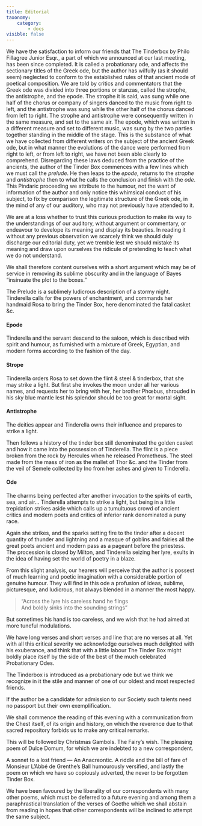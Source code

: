 ```yaml
---
title: Editorial
taxonomy:
    category:
        - docs
visible: false
---
```


We have the satisfaction to inform our friends that The Tinderbox by Philo Fillagree Junior Esqr., a part of which we announced at our last meeting, has been since completed. It is called a probationary ode, and affects the sectionary titles of the Greek ode, but the author has wilfully (as it should seem) neglected to conform to the established rules of that ancient mode of poetical composition. We are told by critics and commentators that the Greek ode was divided into three portions or stanzas, called the strophe, the antistrophe, and the epode. The strophe it is said, was sung while one half of the chorus or company of singers danced to the music from right to left, and the antistrophe was sung while the other half of the chorus danced from left to right. The strophe and antistrophe were consequently written in the same measure, and set to the same air. The epode, which was written in a different measure and set to different music, was sung by the two parties together standing in the middle of the stage. This is the substance of what we have collected from different writers on the subject of the ancient Greek ode, but in what manner the evolutions of the dance were performed from right to left, or from left to right, we have not been able clearly to comprehend. Disregarding these laws deduced from the practice of the ancients, the author of the Tinder Box commences with a few lines which we must call the *prelude*. He then leaps to the *epode*, returns to the *strophe* and *antistrophe* then to what he calls the conclusion and finish with the *ode*. This Pindaric proceeding we attribute to the humour, not the want of information of the author and only notice this whimsical conduct of his subject, to fix by comparison the legitimate structure of the Greek ode, in the mind of any of our auditory, who may not previously have attended to it.

We are at a loss whether to trust this curious production to make its way to the understandings of our auditory, without argument or commentary, or endeavour to develope its meaning and display its beauties. In reading it without any previous observation we scarcely think we should duly discharge our editorial duty, yet we tremble lest we should mistake its meaning and draw upon ourselves the ridicule of pretending to teach what we do not understand.

We shall therefore content ourselves with a short argument which may be of service in removing its sublime obscurity and in the language of Bayes “insinuate the plot to the boxes.”

The Prelude is a sublimely ludicrous description of a stormy night. Tinderella calls for the powers of enchantment, and commands her handmaid Rosa to bring the Tinder Box, here denominated the fatal casket &c.

#### Epode

Tinderella and the servant descend to the saloon, which is described with spirit and humour, as furnished with a mixture of Greek, Egyptian, and modern forms according to the fashion of the day.

#### Strope

Tinderella orders Rosa to set down the flint & steel & tinderbox, that she may strike a light. But first she invokes the moon under all her various names, and requests her to bring with her, her brother Phœbus, shrouded in his sky blue mantle lest his splendor should be too great for mortal sight.

#### Antistrophe

The deities appear and Tinderella owns their influence and prepares to strike a light.

Then follows a history of the tinder box still denominated the golden casket and how it came into the possession of Tinderella. The flint is a piece broken from the rock by Hercules when he released Prometheus. The steel made from the mass of iron as the mallet of Thor &c. and the Tinder from the veil of Semele collected by Ino from her ashes and given to Tinderella.

#### Ode

The charms being perfected after another invocation to the spirits of earth, sea, and air... Tinderella attempts to strike a light, but being in a little trepidation strikes aside which calls up a tumultuous crowd of ancient critics and modern poets and critics of inferior rank denominated a puny race.

Again she strikes, and the sparks setting fire to the tinder after a decent quantity of thunder and lightning and a masque of goblins and fairies all the great poets ancient and modern pass as a pageant before the priestess. The procession is closed by Milton, and Tinderella seizing her lyre, exults in the idea of having set the world of poetry in a blaze.

From this slight analysis, our hearers will perceive that the author is possest of much learning and poetic imagination with a considerable portion of genuine humour. They will find in this ode a profusion of ideas, sublime, picturesque, and ludicrous, not always blended in a manner the most happy.

> “Across the lyre his careless hand he flings  
And boldly sinks into the sounding strings”

But sometimes his hand is too careless, and we wish that he had aimed at more tuneful modulations.

We have long verses and short verses and line that are no verses at all. Yet with all this critical severity we acknowledge ourselves much delighted with his exuberance, and think that with a little labour The Tinder Box might boldly place itself by the side of the best of the much celebrated Probationary Odes.

The Tinderbox is introduced as a probationary ode but we think we recognize in it the stile and manner of one of our oldest and most respected friends.

If the author be a candidate for admission to our Society such talents need no passport but their own exemplification.

We shall commence the reading of this evening with a communication from the Chest itself, of its origin and history, on which the reverence due to that sacred repository forbids us to make any critical remarks.

This will be followed by Christmas Gambols. The Fairy’s wish. The pleasing poem of Dulce Domum, for which we are indebted to a new correspondent.

A sonnet to a lost friend — An Anacreontic. A riddle and the bill of fare of Monsieur L’Abbé de Grenthe’s Ball humourously versified, and lastly the poem on which we have so copiously adverted, the never to be forgotten Tinder Box.

We have been favoured by the liberality of our correspondents with many other poems, which must be deferred to a future evening and among them a paraphrastical translation of the verses of Goethe which we shall abstain from reading in hopes that other correspondents will be inclined to attempt the same subject.